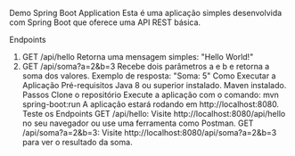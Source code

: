 Demo Spring Boot Application
Esta é uma aplicação simples desenvolvida com Spring Boot que oferece uma API REST básica.

Endpoints
1. GET /api/hello
Retorna uma mensagem simples: "Hello World!"
2. GET /api/soma?a=2&b=3
Recebe dois parâmetros a e b e retorna a soma dos valores.
Exemplo de resposta: "Soma: 5"
Como Executar a Aplicação
Pré-requisitos
Java 8 ou superior instalado.
Maven instalado.
  Passos
Clone o repositório
Execute a aplicação com o comando: mvn spring-boot:run
A aplicação estará rodando em http://localhost:8080.
Teste os Endpoints
GET /api/hello: Visite http://localhost:8080/api/hello no seu navegador ou use uma ferramenta como Postman.
GET /api/soma?a=2&b=3: Visite http://localhost:8080/api/soma?a=2&b=3 para ver o resultado da soma.
